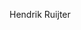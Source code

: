 Hendrik Ruijter
<!---
HendrikRuijter/HendrikRuijter is a ✨ special ✨ repository because its `README.md` (this file) appears on your GitHub profile.
You can click the Preview link to take a look at your changes.
--->
